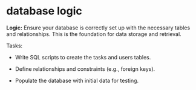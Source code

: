 # database logic 
**Logic:** Ensure your database is correctly set up with the necessary tables and relationships. This is the foundation for data storage and retrieval.

Tasks:
 - Write SQL scripts to create the tasks and users tables.

 - Define relationships and constraints (e.g., foreign keys).

 - Populate the database with initial data for testing.

